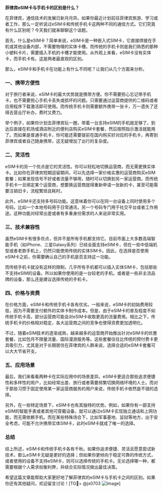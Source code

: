 **菲律宾eSIM卡与手机卡的区别是什么？**

在菲律宾，通信技术的发展日新月月异。如果你最近计划前往菲律宾旅游、学习或者工作，那么一定听说过eSIM卡和传统手机卡这两种不同的通信方式。它们究竟有什么区别呢？今天我们就来聊聊这个话题。

首先，什么是eSIM卡？简单来说，eSIM卡是一种嵌入式SIM卡，它直接焊接在手机或其他设备内部，不需要物理的实体卡槽。而传统的手机卡则是我们熟悉的那种小塑料卡片，需要插入手机的卡槽才能使用。从外观上来看，eSIM卡没有实体卡，而手机卡有。这是两者最直观的区别。

那么，eSIM卡和手机卡在功能上有什么不同呢？让我们从几个方面来分析。

### 一、携带方便性

对于旅行者来说，eSIM卡的最大优势就是携带方便。你不需要担心忘记带手机卡，也不需要担心手机卡丢失或损坏的问题。只需要通过运营商提供的二维码或者应用程序下载激活即可使用。而传统手机卡则需要额外携带一张卡，万一遗失了还得去营业厅补办，费时又费力。

举个例子，如果你计划去菲律宾玩一圈，带着一台支持eSIM的手机就足够了。到达后直接在机场或酒店附近的便利店购买eSIM卡套餐，然后按照指示激活就能用了。而如果是普通手机卡，你可能还需要提前在国内购买好对应的手机卡，再寄到菲律宾或者自己随身携带，这无疑增加了出行的复杂度。

### 二、灵活性

eSIM卡的另一个优点是它的灵活性。你可以轻松地切换运营商，而无需更换实体卡。比如你在菲律宾短期逗留期间，可以先选择一家价格实惠的运营商购买eSIM套餐；如果发现信号不好或者流量不够用，随时可以切换到另一家运营商。而传统手机卡一旦绑定某个运营商，想要换运营商就得重新申请一张新的卡，甚至可能需要注销旧卡，流程繁琐且耗时。

此外，eSIM卡还支持多号码功能。这意味着你可以在同一台设备上同时使用多个号码，比如一个本地号码用于日常通讯，另一个号码专门用于社交平台或者工作用途。这种功能对经常出差或者有多重身份需求的人来说非常实用。

### 三、技术兼容性

虽然eSIM卡有很多优点，但并不是所有手机都支持它。目前市面上大多数高端智能手机（如iPhone、三星Galaxy系列）已经全面支持eSIM卡，但在一些中低端机型或者老款手机上，仍然只能使用传统的实体SIM卡。因此，在选择是否使用eSIM卡之前，你需要确认自己的手机是否支持这一功能。

而传统手机卡就没有这样的限制，几乎所有手机都可以插入实体SIM卡，包括那些不支持eSIM的设备。所以如果你使用的是一台较老的手机，或者是一些非主流品牌的设备，那么还是建议选择传统的手机卡。

### 四、价格与资费

在价格方面，eSIM卡和传统手机卡各有优劣。一般来说，eSIM卡的初始费用较低，因为不需要支付额外的实体卡制作成本。但是，由于eSIM卡的普及程度不如传统手机卡高，部分运营商可能会对eSIM卡收取更高的流量费用。相比之下，传统手机卡的价格相对稳定，各大运营商之间的竞争也使得资费更加透明化。

不过，随着eSIM技术的逐渐成熟，越来越多的运营商开始推出针对eSIM卡的优惠套餐，比如包月不限量流量、国际漫游服务等。这些套餐往往比传统的预付费卡更具吸引力，尤其是对于长期居住在菲律宾的人群来说，选择合适的eSIM卡套餐可以大大节省开支。

### 五、应用场景

最后，我们来看看两种卡在实际应用中的场景差异。eSIM卡更适合那些追求便捷性和多样性的用户，比如经常出差、旅行或者需要频繁切换网络环境的人士。而对于那些习惯于固定使用某一家运营商服务的用户来说，传统手机卡依然是不错的选择。

另外，在一些特定场景下，eSIM卡也有其独特的优势。例如，如果你有一部支持eSIM的智能手表或者其他可穿戴设备，就可以通过eSIM卡实现独立通话和上网功能，而无需依赖手机。而在某些特殊场合下，比如军事基地、监狱等地方，出于安全考虑，可能不允许携带实体SIM卡，此时eSIM卡就成了唯一的选择。

### 总结

综上所述，eSIM卡和传统手机卡各有千秋。如果你追求便捷、灵活且愿意尝试新技术，那么eSIM卡无疑是更好的选择；但如果你更倾向于稳定可靠的传统方式，或者使用的设备不支持eSIM卡，则可以选择传统的手机卡。无论选择哪一种，都需要根据个人需求权衡利弊，并结合实际情况做出最佳决策。

希望这篇文章能帮助大家更好地了解菲律宾的eSIM卡与手机卡之间的区别。如果你还有其他疑问，欢迎留言讨论！[TG💪+ @jx0703 ![Image](https://github.com/user-attachments/assets/dbca1d08-cadb-493c-b0ec-ad6f7a83f270)]